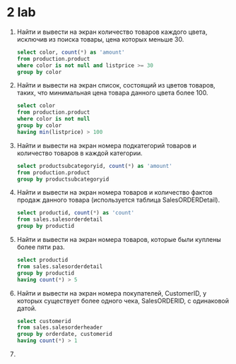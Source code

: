 # 2 lab
1. Найти и вывести на экран количество товаров каждого цвета, исключив из 
поиска товары, цена которых меньше 30.

    ``` sql
    select color, count(*) as 'amount'
    from production.product
    where color is not null and listprice >= 30
    group by color
    ```

2. Найти и вывести на экран список, состоящий из цветов товаров, таких, что 
минимальная цена товара данного цвета более 100.
    ``` sql
    select color
    from production.product
    where color is not null
    group by color
    having min(listprice) > 100
    ```

3. Найти и вывести на экран номера подкатегорий товаров и количество товаров 
   в каждой категории.

   ``` sql
   select productsubcategoryid, count(*) as 'amount'
   from production.product
   group by productsubcategoryid
   ```

4. Найти и вывести на экран номера товаров и количество фактов продаж данного 
   товара (используется таблица SalesORDERDetail).

   ``` sql
   select productid, count(*) as 'count'
   from sales.salesorderdetail
   group by productid
   ```

5. Найти и вывести на экран номера товаров, которые были куплены более пяти 
   раз.

   ``` sql
   select productid
   from sales.salesorderdetail
   group by productid
   having count(*) > 5
   ```

6. Найти и вывести на экран номера покупателей, CustomerID, у которых 
   существует более одного чека, SalesORDERID, с одинаковой датой.

    ``` sql
    select customerid
    from sales.salesorderheader
    group by orderdate, customerid
    having count(*) > 1
    ```

7.



